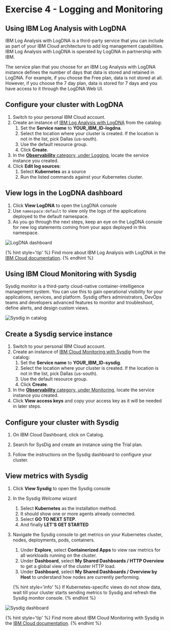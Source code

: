 # Exercise 4 - Logging and Monitoring

## Using IBM Log Analysis with LogDNA

IBM Log Analysis with LogDNA is a third-party service that you can include as part of your IBM Cloud architecture to add log management capabilities. IBM Log Analysis with LogDNA is operated by LogDNA in partnership with IBM.

The service plan that you choose for an IBM Log Analysis with LogDNA instance defines the number of days that data is stored and retained in LogDNA. For example, if you choose the Free plan, data is not stored at all. However, if you choose the 7 day plan, data is stored for 7 days and you have access to it through the LogDNA Web UI.

## Configure your cluster with LogDNA

1. Switch to your personal IBM Cloud account.
1. Create an instance of [IBM Log Analysis with LogDNA](https://cloud.ibm.com/observe/logging/create) from the catalog:
   1. Set the **Service name** to **YOUR_IBM_ID-logdna**.
   1. Select the location where your cluster is created. If the location is not in the list, pick Dallas (us-south).
   1. Use the default resource group.
   1. Click **Create**.
1. In the [**Observability** category, under Logging](https://cloud.ibm.com/observe/logging), locate the service instance you created.
1. Click **Edit log sources**:
   1. Select **Kubernetes** as a source
   1. Run the listed commands against your Kubernetes cluster.

## View logs in the LogDNA dashboard

1. Click **View LogDNA** to open the LogDNA console
1. Use `namespace:default` to view only the logs of the applications deployed to the default namespace.
1. As you go through the next steps, keep an eye on the LogDNA console for new log statements coming from your apps deployed in this namespace.

![LogDNA dashboard](./images/observability-logging-logdna.png)

{% hint style='tip' %}
Find more about IBM Log Analysis with LogDNA in the [IBM Cloud documentation](https://cloud.ibm.com/docs/services/Log-Analysis-with-LogDNA/index.html#getting-started).
{% endhint %}

## Using IBM Cloud Monitoring with Sysdig

Sysdig monitor is a third-party cloud-native container-intelligence management system. You can use this to gain operational visibility for your applications, services, and platform. Sysdig offers administrators, DevOps teams and developers advanced features to monitor and troubleshoot, define alerts, and design custom views.

![Sysdig in catalog](./images/observability-monitoring-sysdig-catalog.png)

## Create a Sysdig service instance

1. Switch to your personal IBM Cloud account.
2. Create an instance of [IBM Cloud Monitoring with Sysdig](https://cloud.ibm.com/observe/monitoring/create) from the catalog:
   1. Set the **Service name** to **YOUR_IBM_ID-sysdig**.
   2. Select the location where your cluster is created. If the location is not in the list, pick Dallas (us-south).
   3. Use the default resource group.
   4. Click **Create**.
3. In the [**Observability** category, under Monitoring](https://cloud.ibm.com/observe/monitoring), locate the service instance you created.
4. Click **View access keys** and copy your access key as it will be needed in later steps.


## Configure your cluster with Sysdig

1. On IBM Cloud Dashboard, click on Catalog. 

2. Search for SysDig and create an instance using the Trial plan.

3. Follow the instructions on the Sysdig dashboard to configure your cluster.

## View metrics with Sysdig

1. Click **View Sysdig** to open the Sysdig console
2. In the Sysdig _Welcome_ wizard
   1. Select **Kubernetes** as the installation method.
   2. It should show one or more agents already connected.
   3. Select **GO TO NEXT STEP**.
   4. And finally **LET'S GET STARTED**
3. Navigate the Sysdig console to get metrics on your Kubernetes cluster, nodes, deployments, pods, containers.
   1. Under **Explore**, select **Containerized Apps** to view raw metrics for all workloads running on the cluster.
   2. Under **Dashboard**, select **My Shared Dashboards / HTTP Overview** to get a global view of the cluster HTTP load.
   3. Under **Dashboard**, select **My Shared Dashboards / Overview by Host** to understand how nodes are currently performing.

   {% hint style='info' %}
   If Kubernetes-specific views do not show data, wait till your cluster starts sending metrics to Sysdig and refresh the Sysdig monitor console.
   {% endhint %}

![Sysdig dashboard](./images/observability-monitoring-sysdig.png)

{% hint style='tip' %}
Find more about IBM Cloud Monitoring with Sysdig in the [IBM Cloud documentation](https://cloud.ibm.com/docs/services/Monitoring-with-Sysdig/index.html#getting-started).
{% endhint %}
